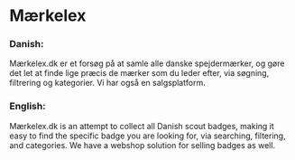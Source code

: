 Mærkelex
========
### Danish:
Mærkelex.dk er et forsøg på at samle alle danske spejdermærker, og gøre det let at finde lige præcis de mærker som du leder efter, via søgning, filtrering og kategorier.
Vi har også en salgsplatform.

### English:
Mærkelex.dk is an attempt to collect all Danish scout badges, making it easy to find the specific badge you are looking for, via searching, filtering, and categories.
We have a webshop solution for selling badges as well.
